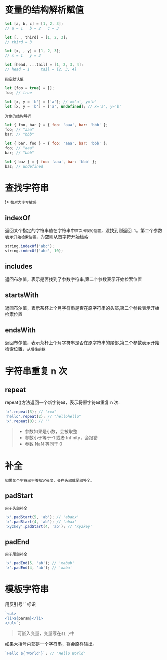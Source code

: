 # 变量的结构解析赋值

```js
let [a, b, c] = [1, 2, 3];
// a = 1   b = 2   c = 3

let [, , third] = [1, 2, 3];
// third = 3

let [x, , y] = [1, 2, 3];
// x = 1   y = 3

let [head, ...tail] = [1, 2, 3, 4];
// head = 1     tail = [2, 3, 4]
```

`指定默认值`

```js
let [foo = true] = [];
foo; // true

let [x, y = 'b'] = ['a']; // x='a', y='b'
let [x, y = 'b'] = ['a', undefined]; // x='a', y='b'
```

`对象的结构解析`

```js
let { foo, bar } = { foo: 'aaa', bar: 'bbb' };
foo; // "aaa"
bar; // "bbb"

let { bar, foo } = { foo: 'aaa', bar: 'bbb' };
foo; // "aaa"
bar; // "bbb"

let { baz } = { foo: 'aaa', bar: 'bbb' };
baz; // undefined
```

# 查找字符串

!> `都对大小写敏感`

## indexOf

返回某个指定的字符串值在字符串中`首次出现的位置`，没找到则返回`-1`。第二个参数表示`开始检索位置`，为空则从首字符开始检索

```js
string.indexOf('abc');
string.indexOf('abc', 10);
```

## includes

返回布尔值，表示是否找到了参数字符串,第二个参数表示开始检索位置

## startsWith

返回布尔值，表示茶杯上个月字符串是否在原字符串的头部,第二个参数表示开始检索位置

## endsWith

返回布尔值，表示茶杯上个月字符串是否在原字符串的尾部,第二个参数表示开始检索位置，`从后往前数`

# 字符串重复 n 次

## repeat

repeat()方法返回一个新字符串，表示将原字符串重复 n 次.

```js
'x'.repeat(3); // "xxx"
'hello'.repeat(2); // "hellohello"
'x'.repeat(0); // ""
```

> - 参数如果是小数，会被取整
> - 参数小于等于-1 或者 Infinity，会报错
> - 参数 NaN 等同于 0

# 补全

    如果某个字符串不够指定长度，会在头部或尾部补全。

## padStart

    用于头部补全

```js
'x'.padStart(5, 'ab'); // 'ababx'
'x'.padStart(4, 'ab'); // 'abax'
'xyzkey'.padStart(4, 'ab'); // 'xyzkey'
```

## padEnd

    用于尾部补全

```js
'x'.padEnd(5, 'ab'); // 'xabab'
'x'.padEnd(4, 'ab'); // 'xaba'
```

# 模板字符串

用反引号` `` `标识

```js
`<ul>
<li>${param}</li>
</ul>`;
```

> 可嵌入变量，变量写在`${ }`中

如果大括号内部是一个字符串，将会原样输出。

```js
`Hello ${'World'}`; // "Hello World"
```
